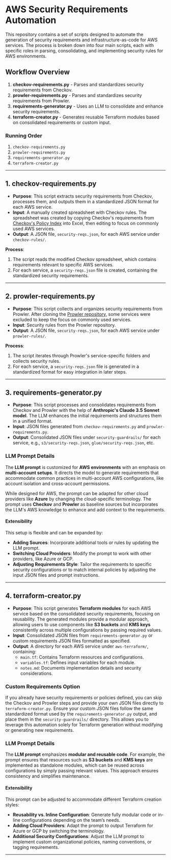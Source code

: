 # AWS Security Requirements Automation

This repository contains a set of scripts designed to automate the generation of security requirements and infrastructure-as-code for AWS services. The process is broken down into four main scripts, each with specific roles in parsing, consolidating, and implementing security rules for AWS environments. 

## Workflow Overview

1. **checkov-requirements.py** - Parses and standardizes security requirements from Checkov.
2. **prowler-requirements.py** - Parses and standardizes security requirements from Prowler.
3. **requirements-generator.py** - Uses an LLM to consolidate and enhance security requirements.
4. **terraform-creator.py** - Generates reusable Terraform modules based on consolidated requirements or custom input.

### Running Order

1. `checkov-requirements.py`
2. `prowler-requirements.py`
3. `requirements-generator.py`
4. `terraform-creator.py`

---

## 1. checkov-requirements.py

- **Purpose**: This script extracts security requirements from Checkov, processes them, and outputs them in a standardized JSON format for each AWS service.
- **Input**: A manually created spreadsheet with Checkov rules. The spreadsheet was created by copying Checkov's requirements from [Checkov's Policy Index](https://www.checkov.io/5.Policy%20Index/terraform.html) into Excel, then editing to focus on commonly used AWS services.
- **Output**: A JSON file, `security-reqs.json`, for each AWS service under `checkov-rules/`.

**Process**:
1. The script reads the modified Checkov spreadsheet, which contains requirements relevant to specific AWS services.
2. For each service, a `security-reqs.json` file is created, containing the standardized security requirements.

---

## 2. prowler-requirements.py

- **Purpose**: This script collects and organizes security requirements from Prowler. After cloning the [Prowler repository](https://github.com/prowler-cloud/prowler), some services were excluded to keep the focus on commonly used services.
- **Input**: Security rules from the Prowler repository.
- **Output**: A JSON file, `security-reqs.json`, for each AWS service under `prowler-rules/`.

**Process**:
1. The script iterates through Prowler's service-specific folders and collects security rules.
2. For each service, a `security-reqs.json` file is generated in a standardized format for easy integration in later steps.

---

## 3. requirements-generator.py

- **Purpose**: This script processes and consolidates requirements from Checkov and Prowler with the help of **Anthropic's Claude 3.5 Sonnet model**. The LLM enhances the initial requirements and structures them in a unified format.
- **Input**: JSON files generated from `checkov-requirements.py` and `prowler-requirements.py`.
- **Output**: Consolidated JSON files under `security-guardrails/` for each service, e.g., `s3/security-reqs.json`, `glue/security-reqs.json`, etc.

### LLM Prompt Details

The **LLM prompt** is customized for **AWS environments** with an emphasis on **multi-account setups**. It directs the model to generate requirements that accommodate common practices in multi-account AWS configurations, like account isolation and cross-account permissions. 

While designed for AWS, the prompt can be adapted for other cloud providers like **Azure** by changing the cloud-specific terminology. The prompt uses **Checkov** and **Prowler** as baseline sources but incorporates the LLM's AWS knowledge to enhance and add context to the requirements. 

#### Extensibility

This setup is flexible and can be expanded by:
- **Adding Sources**: Incorporate additional tools or rules by updating the LLM prompt.
- **Switching Cloud Providers**: Modify the prompt to work with other providers, like Azure or GCP.
- **Adjusting Requirements Style**: Tailor the requirements to specific security configurations or to match internal policies by adjusting the input JSON files and prompt instructions.

---

## 4. terraform-creator.py

- **Purpose**: This script generates **Terraform modules** for each AWS service based on the consolidated security requirements, focusing on reusability. The generated modules provide a modular approach, allowing users to use components like **S3 buckets** and **KMS keys** consistently across multiple configurations by passing required values.
- **Input**: Consolidated JSON files from `requirements-generator.py` or custom requirements JSON files formatted as specified.
- **Output**: A directory for each AWS service under `aws-terraform/`, containing:
  - `main.tf`: Contains Terraform resources and configurations.
  - `variables.tf`: Defines input variables for each module.
  - `notes.md`: Documents implementation details and security considerations.

### Custom Requirements Option

If you already have security requirements or policies defined, you can skip the Checkov and Prowler steps and provide your own JSON files directly to `terraform-creator.py`. Ensure your custom JSON files follow the same standardized format used by the `requirements-generator.py` output, and place them in the `security-guardrails/` directory. This allows you to leverage this automation solely for Terraform generation without modifying or generating new requirements.

### LLM Prompt Details

The **LLM prompt** emphasizes **modular and reusable code**. For example, the prompt ensures that resources such as **S3 buckets** and **KMS keys** are implemented as standalone modules, which can be reused across configurations by simply passing relevant values. This approach ensures consistency and simplifies maintenance.

#### Extensibility

This prompt can be adjusted to accommodate different Terraform creation styles:
- **Reusability vs. Inline Configuration**: Generate fully modular code or in-line configurations depending on the team’s needs.
- **Adding Cloud Providers**: Adapt the prompt to output Terraform for Azure or GCP by switching the terminology.
- **Additional Security Configurations**: Adjust the LLM prompt to implement custom organizational policies, naming conventions, or tagging requirements.

---
